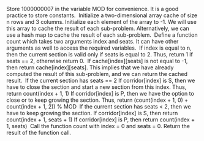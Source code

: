 Store 1000000007 in the variable MOD for convenience. It is a good practice to store constants.
​
Initialize a two-dimensional array cache of size n rows and 3 columns. Initialize each element of the array to -1. We will use this array to cache the result of each sub-problem. Alternatively, we can use a hash map to cache the result of each sub-problem.
​
Define a function count which takes two arguments index and seats. It can have other arguments as well to access the required variables.
​
If index is equal to n, then the current section is valid only if seats is equal to 2. Thus, return 1 if seats == 2, otherwise return 0.
​
If cache[index][seats] is not equal to -1, then return cache[index][seats]. This implies that we have already computed the result of this sub-problem, and we can return the cached result.
​
If the current section has seats == 2
If corridor[index] is S, then we have to close the section and start a new section from this index. Thus, return count(index + 1, 1)
If corridor[index] is P, then we have the option to close or to keep growing the section. Thus, return (count(index + 1, 0) + count(index + 1, 2)) % MOD
​
If the current section has seats < 2, then we have to keep growing the section.
If corridor[index] is S, then return count(index + 1, seats + 1)
If corridor[index] is P, then return count(index + 1, seats)
​
Call the function count with index = 0 and seats = 0. Return the result of the function call.
​